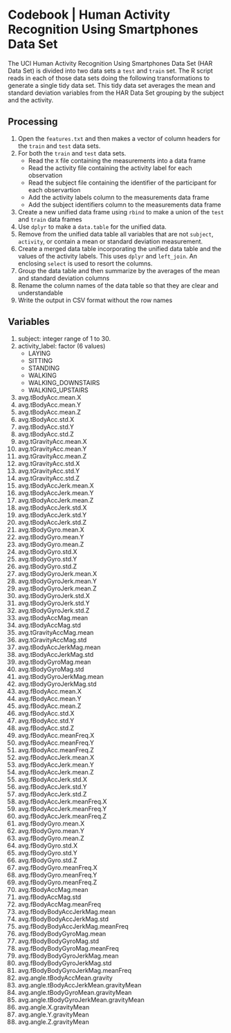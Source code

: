 # Codebook | Human Activity Recognition Using Smartphones Data Set

The UCI Human Activity Recognition Using Smartphones Data Set (HAR Data Set)
is divided into two data sets a `test` and `train` set. The R script reads in
each of those data sets doing the following transformations to generate a
single tidy data set. This tidy data set averages the mean and standard
deviation variables from the HAR Data Set grouping by the subject and the
activity.

## Processing

1. Open the `features.txt` and then makes a vector of column headers for the
   `train` and `test` data sets.
2. For both the `train` and `test` data sets.
    + Read the `X` file containing the measurements into a data frame
    + Read the activity file containing the activity label for each observation
    + Read the subject file containing the identifier of the participant for
      each observartion
    + Add the activity labels column to the measurements data frame
    + Add the subject identifiers column to the measurements data frame
3. Create a new unified data frame using `rbind` to make a union of the `test`
   and `train` data frames
4. Use `dplyr` to make a `data.table` for the unified data.
5. Remove from the unified data table all variables that are not `subject`,
   `activity`, or contain a mean or standard deviation measurement.
6. Create a merged data table incorporating the unified data table and the
   values of the activity labels. This uses `dplyr` and `left_join`. An
   enclosing `select` is used to resort the columns.
7. Group the data table and then summarize by the averages of the mean and
   standard deviation columns
8. Rename the column names of the data table so that they are clear and
   understandable
9. Write the output in CSV format without the row names

## Variables

1. subject: integer range of 1 to 30.
2. activity_label: factor (6 values)
   - LAYING
   - SITTING
   - STANDING
   - WALKING
   - WALKING_DOWNSTAIRS
   - WALKING_UPSTAIRS
3. avg.tBodyAcc.mean.X
4. avg.tBodyAcc.mean.Y
5. avg.tBodyAcc.mean.Z
6. avg.tBodyAcc.std.X
7. avg.tBodyAcc.std.Y
8. avg.tBodyAcc.std.Z
9. avg.tGravityAcc.mean.X
10. avg.tGravityAcc.mean.Y
11. avg.tGravityAcc.mean.Z
12. avg.tGravityAcc.std.X
13. avg.tGravityAcc.std.Y
14. avg.tGravityAcc.std.Z
15. avg.tBodyAccJerk.mean.X
16. avg.tBodyAccJerk.mean.Y
17. avg.tBodyAccJerk.mean.Z
18. avg.tBodyAccJerk.std.X
19. avg.tBodyAccJerk.std.Y
20. avg.tBodyAccJerk.std.Z
21. avg.tBodyGyro.mean.X
22. avg.tBodyGyro.mean.Y
23. avg.tBodyGyro.mean.Z
24. avg.tBodyGyro.std.X
25. avg.tBodyGyro.std.Y
26. avg.tBodyGyro.std.Z
27. avg.tBodyGyroJerk.mean.X
28. avg.tBodyGyroJerk.mean.Y
29. avg.tBodyGyroJerk.mean.Z
30. avg.tBodyGyroJerk.std.X
31. avg.tBodyGyroJerk.std.Y
32. avg.tBodyGyroJerk.std.Z
33. avg.tBodyAccMag.mean
34. avg.tBodyAccMag.std
35. avg.tGravityAccMag.mean
36. avg.tGravityAccMag.std
37. avg.tBodyAccJerkMag.mean
38. avg.tBodyAccJerkMag.std
39. avg.tBodyGyroMag.mean
40. avg.tBodyGyroMag.std
41. avg.tBodyGyroJerkMag.mean
42. avg.tBodyGyroJerkMag.std
43. avg.fBodyAcc.mean.X
44. avg.fBodyAcc.mean.Y
45. avg.fBodyAcc.mean.Z
46. avg.fBodyAcc.std.X
47. avg.fBodyAcc.std.Y
48. avg.fBodyAcc.std.Z
49. avg.fBodyAcc.meanFreq.X
50. avg.fBodyAcc.meanFreq.Y
51. avg.fBodyAcc.meanFreq.Z
52. avg.fBodyAccJerk.mean.X
53. avg.fBodyAccJerk.mean.Y
54. avg.fBodyAccJerk.mean.Z
55. avg.fBodyAccJerk.std.X
56. avg.fBodyAccJerk.std.Y
57. avg.fBodyAccJerk.std.Z
58. avg.fBodyAccJerk.meanFreq.X
59. avg.fBodyAccJerk.meanFreq.Y
60. avg.fBodyAccJerk.meanFreq.Z
61. avg.fBodyGyro.mean.X
62. avg.fBodyGyro.mean.Y
63. avg.fBodyGyro.mean.Z
64. avg.fBodyGyro.std.X
65. avg.fBodyGyro.std.Y
66. avg.fBodyGyro.std.Z
67. avg.fBodyGyro.meanFreq.X
68. avg.fBodyGyro.meanFreq.Y
69. avg.fBodyGyro.meanFreq.Z
70. avg.fBodyAccMag.mean
71. avg.fBodyAccMag.std
72. avg.fBodyAccMag.meanFreq
73. avg.fBodyBodyAccJerkMag.mean
74. avg.fBodyBodyAccJerkMag.std
75. avg.fBodyBodyAccJerkMag.meanFreq
76. avg.fBodyBodyGyroMag.mean
77. avg.fBodyBodyGyroMag.std
78. avg.fBodyBodyGyroMag.meanFreq
79. avg.fBodyBodyGyroJerkMag.mean
80. avg.fBodyBodyGyroJerkMag.std
81. avg.fBodyBodyGyroJerkMag.meanFreq
82. avg.angle.tBodyAccMean.gravity
83. avg.angle.tBodyAccJerkMean.gravityMean
84. avg.angle.tBodyGyroMean.gravityMean
85. avg.angle.tBodyGyroJerkMean.gravityMean
86. avg.angle.X.gravityMean
87. avg.angle.Y.gravityMean
88. avg.angle.Z.gravityMean
